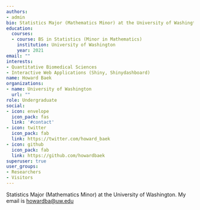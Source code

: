 ```yaml
---
authors:
- admin
bio: Statistics Major (Mathematics Minor) at the University of Washington. My email is howardba@uw.edu
education:
  courses:
  - course: BS in Statistics (Minor in Mathematics)
    institution: University of Washington
    year: 2021
email: ""
interests:
- Quantitative Biomedical Sciences
- Interactive Web Applications (Shiny, Shinydashboard)
name: Howard Baek
organizations:
- name: University of Washington
  url: ""
role: Undergraduate 
social:
- icon: envelope
  icon_pack: fas
  link: '#contact'
- icon: twitter
  icon_pack: fab
  link: https://twitter.com/howard_baek
- icon: github
  icon_pack: fab
  link: https://github.com/howardbaek
superuser: true
user_groups:
- Researchers
- Visitors
---
```


Statistics Major (Mathematics Minor) at the University of Washington. My email is howardba@uw.edu
